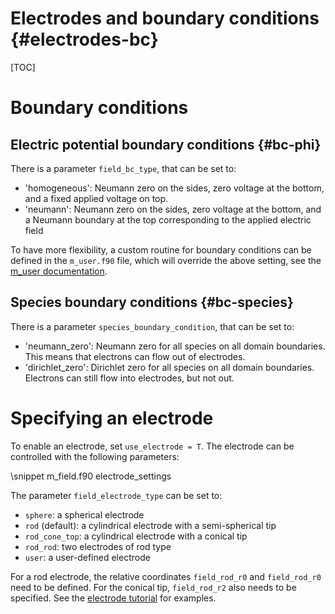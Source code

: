 # Electrodes and boundary conditions {#electrodes-bc}

[TOC]

# Boundary conditions

## Electric potential boundary conditions {#bc-phi}

There is a parameter `field_bc_type`, that can be set to:

* 'homogeneous': Neumann zero on the sides, zero voltage at the bottom, and a fixed applied voltage on top.
* 'neumann': Neumann zero on the sides, zero voltage at the bottom, and a Neumann boundary at the top corresponding to the applied electric field

To have more flexibility, a custom routine for boundary conditions can be defined in the `m_user.f90` file, which will override the above setting, see the [m_user documentation](documentation/m_user.md).

## Species boundary conditions {#bc-species}

There is a parameter `species_boundary_condition`, that can be set to:

* 'neumann_zero': Neumann zero for all species on all domain boundaries. This means that electrons can flow out of electrodes.
* 'dirichlet_zero': Dirichlet zero for all species on all domain boundaries. Electrons can still flow into electrodes, but not out.

# Specifying an electrode

To enable an electrode, set `use_electrode = T`. The electrode can be controlled with the following parameters:

\snippet m_field.f90 electrode_settings

The parameter `field_electrode_type` can be set to:

* `sphere`: a spherical electrode
* `rod` (default): a cylindrical electrode with a semi-spherical tip
* `rod_cone_top`: a cylindrical electrode with a conical tip
* `rod_rod`: two electrodes of rod type
* `user`: a user-defined electrode

For a rod electrode, the relative coordinates `field_rod_r0` and `field_rod_r0` need to be defined. For the conical tip, `field_rod_r2` also needs to be specified. See the [electrode tutorial](tutorials/including_electrodes/including_electrodes.md) for examples.
